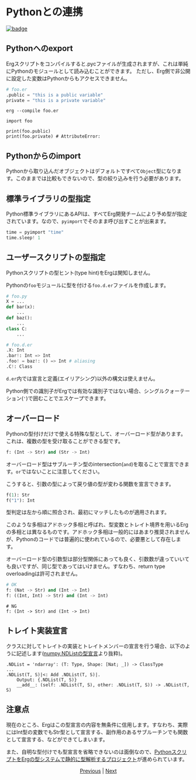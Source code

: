 # Pythonとの連携

[![badge](https://img.shields.io/endpoint.svg?url=https%3A%2F%2Fgezf7g7pd5.execute-api.ap-northeast-1.amazonaws.com%2Fdefault%2Fsource_up_to_date%3Fowner%3Derg-lang%26repos%3Derg%26ref%3Dmain%26path%3Ddoc/EN/syntax/34_integration_with_Python.md%26commit_hash%3D0150fcc2b15ec6b4521de2b84fa42174547c2339)](https://gezf7g7pd5.execute-api.ap-northeast-1.amazonaws.com/default/source_up_to_date?owner=erg-lang&repos=erg&ref=main&path=doc/EN/syntax/34_integration_with_Python.md&commit_hash=0150fcc2b15ec6b4521de2b84fa42174547c2339)

## Pythonへのexport

Ergスクリプトをコンパイルすると.pycファイルが生成されますが、これは単純にPythonのモジュールとして読み込むことができます。
ただし、Erg側で非公開に設定した変数はPythonからもアクセスできません。

```python
# foo.er
.public = "this is a public variable"
private = "this is a private variable"
```

```console
erg --compile foo.er
```

```python,checker_ignore
import foo

print(foo.public)
print(foo.private) # AttributeError:
```

## Pythonからのimport

Pythonから取り込んだオブジェクトはデフォルトですべて`Object`型になります。このままでは比較もできないので、型の絞り込みを行う必要があります。

## 標準ライブラリの型指定

Python標準ライブラリにあるAPIは、すべてErg開発チームにより予め型が指定されています。なので、`pyimport`でそのまま呼び出すことが出来ます。

```python
time = pyimport "time"
time.sleep! 1
```

## ユーザースクリプトの型指定

Pythonスクリプトの型ヒント(type hint)をErgは関知しません。

Pythonの`foo`モジュールに型を付ける`foo.d.er`ファイルを作成します。

```python
# foo.py
X = ...
def bar(x):
    ...
def baz():
    ...
class C:
    ...
```

```python
# foo.d.er
.X: Int
.bar!: Int => Int
.foo! = baz!: () => Int # aliasing
.C!: Class
```

`d.er`内では宣言と定義(エイリアシング)以外の構文は使えません。

Python側での識別子がErgでは有効な識別子ではない場合、シングルクォーテーション(`'`)で囲むことでエスケープできます。

## オーバーロード

Pythonの型付けだけで使える特殊な型として、オーバーロード型があります。これは、複数の型を受け取ることができる型です。

```python
f: (Int -> Str) and (Str -> Int)
```

オーバーロード型はサブルーチン型のintersection(`and`)を取ることで宣言できます。`or`ではないことに注意してください。

こうすると、引数の型によって戻り値の型が変わる関数を宣言できます。

```python
f(1): Str
f("1"): Int
```

型判定は左から順に照合され、最初にマッチしたものが適用されます。

このような多相はアドホック多相と呼ばれ、型変数とトレイト境界を用いるErgの多相とは異なるものです。アドホック多相は一般的にはあまり推奨されませんが、Pythonのコードでは普遍的に使われているので、必要悪として存在します。

オーバーロード型の引数型は部分型関係にあっても良く、引数数が違っていいても良いですが、同じ型であってはいけません。すなわち、return type overloadingは許可されません。

```python
# OK
f: (Nat -> Str) and (Int -> Int)
f: ((Int, Int) -> Str) and (Int -> Int)
```

```python,compile_fail
# NG
f: (Int -> Str) and (Int -> Int)
```

## トレイト実装宣言

クラスに対してトレイトの実装とトレイトメンバーの宣言を行う場合、以下のように記述します([numpy.NDListの型宣言](https://github.com/erg-lang/erg/blob/main/crates/erg_compiler/lib/external/numpy.d/__init__.d.er)より抜粋)。

```erg
.NDList = 'ndarray': (T: Type, Shape: [Nat; _]) -> ClassType
...
.NDList(T, S)|<: Add .NDList(T, S)|.
    Output: {.NDList(T, S)}
    __add__: (self: .NDList(T, S), other: .NDList(T, S)) -> .NDList(T, S)
```

## 注意点

現在のところ、Ergはこの型宣言の内容を無条件に信用します。すなわち、実際にはInt型の変数でもStr型として宣言する、副作用のあるサブルーチンでも関数として宣言する、などができてしまいます。

また、自明な型付けでも型宣言を省略できないのは面倒なので、[PythonスクリプトをErgの型システムで静的に型解析するプロジェクト](https://github.com/mtshiba/pylyzer)が進められています。

<p align='center'>
    <a href='./33_pipeline.md'>Previous</a> | <a href='./35_package_system.md'>Next</a>
</p>
